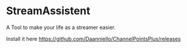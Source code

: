 # StreamAssistent

A Tool to make your life as a streamer easier.

Install it here https://github.com/Daanniello/ChannelPointsPlus/releases
